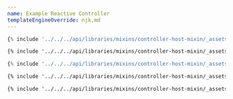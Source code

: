 ```yaml
---
name: Example Reactive Controller
templateEngineOverride: njk,md
---
```


```js playground mouse-controller color-picker.js
{% include '../../../api/libraries/mixins/controller-host-mixin/_assets/color-picker.js' %}
```

```css playground-file mouse-controller color-picker.css
{% include '../../../api/libraries/mixins/controller-host-mixin/_assets/color-picker.css' %}
```

```js playground-file mouse-controller mouse-controller.js
{% include '../../../api/libraries/mixins/controller-host-mixin/_assets/mouse-controller.js' %}
```

```html playground-file mouse-controller index.html
{% include '../../../api/libraries/mixins/controller-host-mixin/_assets/index.html' %}
```

```css playground-file mouse-controller style.css
{% include '../../../api/libraries/mixins/controller-host-mixin/_assets/style.css' %}
```
